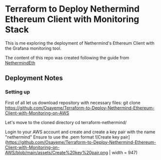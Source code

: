 # Terraform to Deploy Nethermind Ethereum Client with Monitoring Stack

This is me exploring the deployment of Nethermind's Ethereum Client with the Grafana monitoring tool.

The content of this repo was created following the guide from [NethermindEth](https://docs.nethermind.io/nethermind/guides-and-helpers/deploy-nethermind-with-monitoring-stack)

## Deployment Notes
### Setting up
First of all let us download repository with necessary files:
  git clone https://github.com/Osayeme/Terraform-to-Deploy-Nethermind-Ethereum-Client-with-Monitoring-on-AWS

Let's move to the cloned directory
  cd terraform-nethermind/

Login to your AWS account and create and create a key pair with the name "nethermind" Ensure to use the .pem format
![Create key pair](https://github.com/Osayeme/Terraform-to-Deploy-Nethermind-Ethereum-Client-with-Monitoring-on-AWS/blob/main/assets/Create%20key%20pair.png | width = 947)
